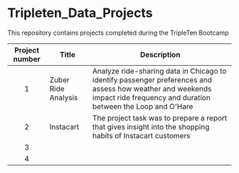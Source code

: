 # Tripleten_Data_Projects
This repository contains projects completed during the TripleTen Bootcamp

| Project number | Title | Description |
| :-----------: | ----------- |----------- |
| 1 | Zuber Ride Analysis | Analyze ride-sharing data in Chicago to identify passenger preferences and assess how weather and weekends impact ride frequency and duration between the Loop and O'Hare|
| 2 | Instacart | The project task was to prepare a report that gives insight into the shopping habits of Instacart customers |
| 3 | | |
| 4 | | |
